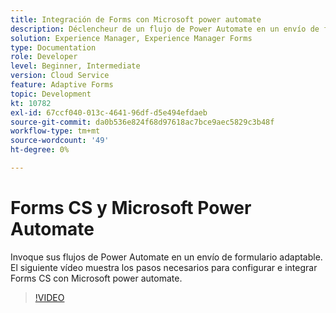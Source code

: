 ```yaml
---
title: Integración de Forms con Microsoft power automate
description: Déclencheur de un flujo de Power Automate en un envío de formulario adaptable
solution: Experience Manager, Experience Manager Forms
type: Documentation
role: Developer
level: Beginner, Intermediate
version: Cloud Service
feature: Adaptive Forms
topic: Development
kt: 10782
exl-id: 67ccf040-013c-4641-96df-d5e494efdaeb
source-git-commit: da0b536e824f68d97618ac7bce9aec5829c3b48f
workflow-type: tm+mt
source-wordcount: '49'
ht-degree: 0%

---
```


# Forms CS y Microsoft Power Automate

Invoque sus flujos de Power Automate en un envío de formulario adaptable. El siguiente vídeo muestra los pasos necesarios para configurar e integrar Forms CS con Microsoft power automate.

>[!VIDEO](https://video.tv.adobe.com/v/345675?quality=12&learn=on)
